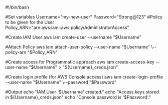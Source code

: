 #!/bin/bash

#Set variables
Username="my-new-user"
Password="Strong@123"
#Policy to be given for the User
Policy_ARN="arn:aws:iam::aws:policy/AdministratorAccess"

#Create IAM User
aws iam create-user --username "$Username"

#Attach Policy
aws iam attach-user-policy \--user-name "$Username" \--policy-arn "$Policy_ARN"

#Create access for Programmatic approach
aws iam create-access-key --user-name "$Username" > "${Username}_creds.json"

#Create login profile (for AWS Console access)
aws iam create-login-profile \--user-name "$Username" \--password "$Password"

#Output
echo "IAM User '$Username' created."
echo "Access keys stored in ${Username}_creds.json"
echo "Console password is '$Password'."
